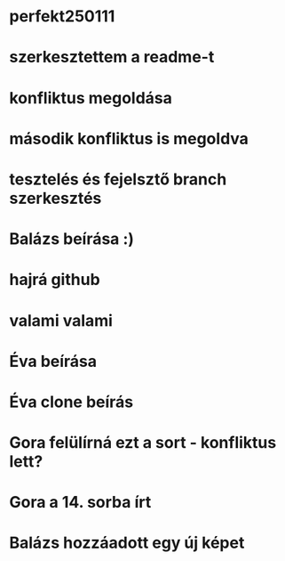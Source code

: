 # perfekt250111
# szerkesztettem a readme-t
# konfliktus megoldása
# második konfliktus is megoldva
# tesztelés és fejelsztő branch szerkesztés 
# Balázs beírása :)
# hajrá github
# valami valami

# Éva beírása
# Éva clone beírás



# Gora felülírná ezt a sort - konfliktus lett?



# Gora a 14. sorba írt
# Balázs hozzáadott egy új képet
